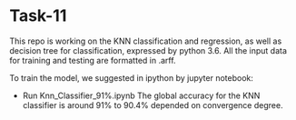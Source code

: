 # Task-11

This repo is working on the KNN classification and regression, as well as decision tree for classification, expressed by python 3.6. All the input data for training and testing are formatted in .arff. 

To train the model, we suggested in ipython by jupyter notebook:
* Run Knn_Classifier_91%.ipynb
The global accuracy for the KNN classifier is around 91% to 90.4% depended on convergence degree.
